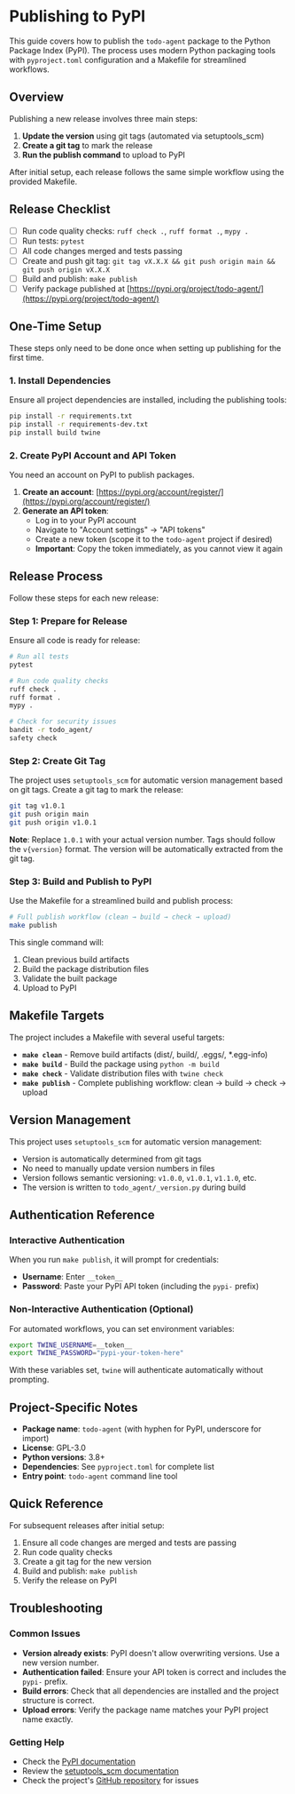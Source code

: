 # Publishing to PyPI

This guide covers how to publish the `todo-agent` package to the Python Package Index (PyPI). The process uses modern Python packaging tools with `pyproject.toml` configuration and a Makefile for streamlined workflows.

## Overview

Publishing a new release involves three main steps:
1. **Update the version** using git tags (automated via setuptools_scm)
2. **Create a git tag** to mark the release
3. **Run the publish command** to upload to PyPI

After initial setup, each release follows the same simple workflow using the provided Makefile.

## Release Checklist

- [ ] Run code quality checks: `ruff check .`, `ruff format .`, `mypy .`
- [ ] Run tests: `pytest`
- [ ] All code changes merged and tests passing
- [ ] Create and push git tag: `git tag vX.X.X && git push origin main && git push origin vX.X.X`
- [ ] Build and publish: `make publish`
- [ ] Verify package published at [https://pypi.org/project/todo-agent/](https://pypi.org/project/todo-agent/)

## One-Time Setup

These steps only need to be done once when setting up publishing for the first time.

### 1. Install Dependencies

Ensure all project dependencies are installed, including the publishing tools:

```bash
pip install -r requirements.txt
pip install -r requirements-dev.txt
pip install build twine
```

### 2. Create PyPI Account and API Token

You need an account on PyPI to publish packages.

1. **Create an account**: [https://pypi.org/account/register/](https://pypi.org/account/register/)
2. **Generate an API token**:
   - Log in to your PyPI account
   - Navigate to "Account settings" → "API tokens"
   - Create a new token (scope it to the `todo-agent` project if desired)
   - **Important**: Copy the token immediately, as you cannot view it again

## Release Process

Follow these steps for each new release:

### Step 1: Prepare for Release

Ensure all code is ready for release:

```bash
# Run all tests
pytest

# Run code quality checks
ruff check .
ruff format .
mypy .

# Check for security issues
bandit -r todo_agent/
safety check
```

### Step 2: Create Git Tag

The project uses `setuptools_scm` for automatic version management based on git tags. Create a git tag to mark the release:

```bash
git tag v1.0.1
git push origin main
git push origin v1.0.1
```

**Note**: Replace `1.0.1` with your actual version number. Tags should follow the `v{version}` format. The version will be automatically extracted from the git tag.

### Step 3: Build and Publish to PyPI

Use the Makefile for a streamlined build and publish process:

```bash
# Full publish workflow (clean → build → check → upload)
make publish
```

This single command will:
1. Clean previous build artifacts
2. Build the package distribution files
3. Validate the built package
4. Upload to PyPI

## Makefile Targets

The project includes a Makefile with several useful targets:

- **`make clean`** - Remove build artifacts (dist/, build/, .eggs/, *.egg-info)
- **`make build`** - Build the package using `python -m build`
- **`make check`** - Validate distribution files with `twine check`
- **`make publish`** - Complete publishing workflow: clean → build → check → upload

## Version Management

This project uses `setuptools_scm` for automatic version management:

- Version is automatically determined from git tags
- No need to manually update version numbers in files
- Version follows semantic versioning: `v1.0.0`, `v1.0.1`, `v1.1.0`, etc.
- The version is written to `todo_agent/_version.py` during build

## Authentication Reference

### Interactive Authentication

When you run `make publish`, it will prompt for credentials:
- **Username**: Enter `__token__`
- **Password**: Paste your PyPI API token (including the `pypi-` prefix)

### Non-Interactive Authentication (Optional)

For automated workflows, you can set environment variables:

```bash
export TWINE_USERNAME=__token__
export TWINE_PASSWORD="pypi-your-token-here"
```

With these variables set, `twine` will authenticate automatically without prompting.

## Project-Specific Notes

- **Package name**: `todo-agent` (with hyphen for PyPI, underscore for import)
- **License**: GPL-3.0
- **Python versions**: 3.8+
- **Dependencies**: See `pyproject.toml` for complete list
- **Entry point**: `todo-agent` command line tool

## Quick Reference

For subsequent releases after initial setup:

1. Ensure all code changes are merged and tests are passing
2. Run code quality checks
3. Create a git tag for the new version
4. Build and publish: `make publish`
5. Verify the release on PyPI

## Troubleshooting

### Common Issues

- **Version already exists**: PyPI doesn't allow overwriting versions. Use a new version number.
- **Authentication failed**: Ensure your API token is correct and includes the `pypi-` prefix.
- **Build errors**: Check that all dependencies are installed and the project structure is correct.
- **Upload errors**: Verify the package name matches your PyPI project name exactly.

### Getting Help

- Check the [PyPI documentation](https://packaging.python.org/guides/distributing-packages-using-setuptools/)
- Review the [setuptools_scm documentation](https://github.com/pypa/setuptools_scm)
- Check the project's [GitHub repository](https://github.com/codeprimate/todo-agent) for issues